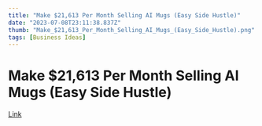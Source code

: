 ```yaml
---
title: "Make $21,613 Per Month Selling AI Mugs (Easy Side Hustle)"
date: "2023-07-08T23:11:38.837Z"
thumb: "Make_$21,613_Per_Month_Selling_AI_Mugs_(Easy_Side_Hustle).png"
tags: [Business Ideas]
---
```


# Make $21,613 Per Month Selling AI Mugs (Easy Side Hustle)

[Link](https://www.youtube.com/watch?v=wVQmi1aUrYE&t=2s)

